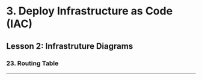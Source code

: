 # 3. Deploy Infrastructure as Code (IAC)

## Lesson 2: Infrastruture Diagrams


### 23. Routing Table
___
